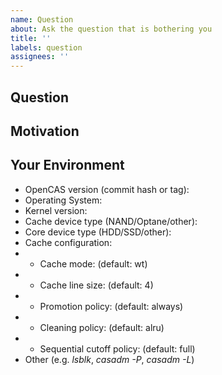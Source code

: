 ```yaml
---
name: Question
about: Ask the question that is bothering you
title: ''
labels: question
assignees: ''
---
```


## Question
<!--- Ask a question -->

## Motivation
<!--- Why are you asking? Is there any need other than curiosity? -->

## Your Environment
<!--- Not obligatory, but the answer may depend on this section -->
<!--- Include as many relevant details about the environment you're working in -->
* OpenCAS version (commit hash or tag):
* Operating System:
* Kernel version:
* Cache device type (NAND/Optane/other):
* Core device type (HDD/SSD/other):
* Cache configuration:
* * Cache mode: (default: wt)
* * Cache line size: (default: 4)
* * Promotion policy: (default: always)
* * Cleaning policy: (default: alru)
* * Sequential cutoff policy: (default: full)
* Other (e.g. _lsblk_, _casadm -P_, _casadm -L_)
